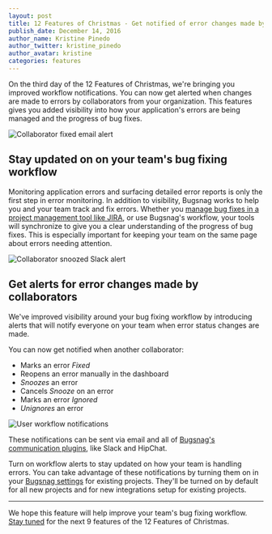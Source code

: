 ```yaml
---
layout: post
title: 12 Features of Christmas - Get notified of error changes made by collaborators
publish_date: December 14, 2016
author_name: Kristine Pinedo
author_twitter: kristine_pinedo
author_avatar: kristine
categories: features
---
```


On the third day of the 12 Features of Christmas, we're bringing you improved workflow notifications. You can now get alerted when changes are made to errors by collaborators from your organization. This features gives you added visibility into how your application's errors are being managed and the progress of bug fixes.

![Collaborator fixed email alert](/img/posts/collaborator-fixed-email-alert.png)

## Stay updated on on your team's bug fixing workflow

Monitoring application errors and surfacing detailed error reports is only the first step in error monitoring. In addition to visibility, Bugsnag works to help you and your team track and fix errors. Whether you [manage bug fixes in a project management tool like JIRA](https://blog.bugsnag.com/issue-tracker-sync/), or use Bugsnag's workflow, your tools will synchronize to give you a clear understanding of the progress of bug fixes. This is especially important for keeping your team on the same page about errors needing attention.

![Collaborator snoozed Slack alert](/img/posts/snoozed-slack-notification.png)

## Get alerts for error changes made by collaborators

We've improved visibility around your bug fixing workflow by introducing alerts that will notify everyone on your team when error status changes are made.

You can now get notified when another collaborator:

- Marks an error *Fixed*
- Reopens an error manually in the dashboard
- *Snoozes* an error
- Cancels *Snooze* on an error
- Marks an error *Ignored*
- *Unignores* an error

![User workflow notifications](/img/posts/settings-workflow-notifications.png)

These notifications can be sent via email and all of [Bugsnag's communication plugins](https://docs.bugsnag.com/product/integrations/#chat-and-communication), like Slack and HipChat.

Turn on workflow alerts to stay updated on how your team is handling errors. You can take advantage of these notifications by turning them on in your [Bugsnag settings](https://app.bugsnag.com/settings) for existing projects. They'll be turned on by default for all new projects and for new integrations setup for existing projects.

---

We hope this feature will help improve your team's bug fixing workflow. [Stay tuned](https://twitter.com/bugsnag) for the next 9 features of the 12 Features of Christmas.
